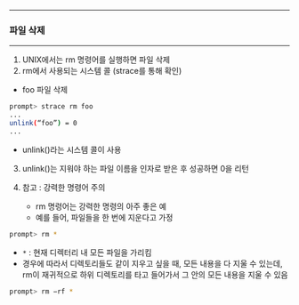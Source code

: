 -----
### 파일 삭제
-----
1. UNIX에서는 rm 명령어를 실행하면 파일 삭제
2. rm에서 사용되는 시스템 콜 (strace를 통해 확인)
  - foo 파일 삭제
```bash
prompt> strace rm foo
...
unlink(“foo”) = 0
...
```
  - unlink()라는 시스템 콜이 사용

3. unlink()는 지워야 하는 파일 이름을 인자로 받은 후 성공하면 0을 리턴

4. 참고 : 강력한 명령어 주의
   - rm 명령어는 강력한 명령의 아주 좋은 예
   - 예를 들어, 파일들을 한 번에 지운다고 가정
```bash
prompt> rm *
```
   - ```*``` : 현재 디렉터리 내 모든 파일을 가리킴
   - 경우에 따라서 디렉토리들도 같이 지우고 싶을 때, 모든 내용을 다 지울 수 있는데, rm이 재귀적으로 하위 디렉토리를 타고 들어가서 그 안의 모든 내용을 지울 수 있음
```bash
prompt> rm −rf *
```
